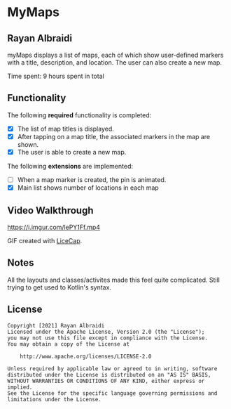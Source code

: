 # MyMaps

## Rayan Albraidi

myMaps displays a list of maps, each of which show user-defined markers with a title, description, and location. The user can also create a new map. 

Time spent: 9 hours spent in total

## Functionality 

The following **required** functionality is completed:

* [x] The list of map titles is displayed.
* [x] After tapping on a map title, the associated markers in the map are shown.
* [x] The user is able to create a new map.

The following **extensions** are implemented:

* [ ] When a map marker is created, the pin is animated.
* [x] Main list shows number of locations in each map

## Video Walkthrough
https://i.imgur.com/lePY1Ff.mp4


GIF created with [LiceCap](http://www.cockos.com/licecap/).

## Notes

All the layouts and classes/activites made this feel quite complicated. Still trying to get used to 
Kotlin's syntax. 

## License

    Copyright [2021] Rayan Albraidi
    Licensed under the Apache License, Version 2.0 (the "License");
    you may not use this file except in compliance with the License.
    You may obtain a copy of the License at

        http://www.apache.org/licenses/LICENSE-2.0

    Unless required by applicable law or agreed to in writing, software
    distributed under the License is distributed on an "AS IS" BASIS,
    WITHOUT WARRANTIES OR CONDITIONS OF ANY KIND, either express or implied.
    See the License for the specific language governing permissions and
    limitations under the License.
